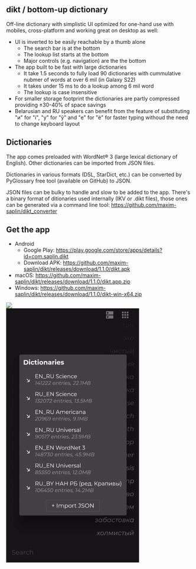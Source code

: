 ## dikt / bottom-up dictionary

Off-line dictionary with simplistic UI optimized for one-hand use with mobiles, cross-platform and working great on desktop as well:
- UI is inverted to be easily reachable by a thumb alone
  - The search bar is at the bottom
  - The lookup list starts at the bottom
  - Major controls (e.g. navigation) are the the bottom
- The app built to be fast with large dictionaries
  - It take 1.5 seconds to fully load 90 dictionaries with cummulative nubmer of words at over 6 mil (in Galaxy S22)
  - It takes under 15 ms to do a lookup among 6 mil word
  - The lookup is case insensitive
- For smaller storage footprint the dictionaries are partly compressed providing ±30-40% of space savings
- Belarusian and RU speakers can benefit from the feature of substituting "и" for "і", "у" for "ў" and "e" for "ё" for faster typing withoud the need to change keyboard layout

## Dictionaries

The app comes preloaded with WordNet® 3 (large lexical dictionary of English). Other dictionaries can be imported from JSON files.

Dictionaries in various formats (DSL, StarDict, etc.) can be converted by PyGlossary free tool (available on GitHub) to JSON.

JSON files can be bulky to handle and slow to be added to the app. There's a binary format of ditionaries used internally (IKV or .dikt files), those ones can be generated via a command line tool: https://github.com/maxim-saplin/dikt_converter

## Get the app

- Android
  - Google Play: https://play.google.com/store/apps/details?id=com.saplin.dikt
  - Download APK: https://github.com/maxim-saplin/dikt/releases/download/1.1.0/dikt.apk
- macOS: https://github.com/maxim-saplin/dikt/releases/download/1.1.0/dikt.app.zip
- Windows: https://github.com/maxim-saplin/dikt/releases/download/1.1.0/dikt-win-x64.zip


<img align="left" src="https://raw.githubusercontent.com/maxim-saplin/dikt/master/_misc/1.gif" width="360"/>
<img align="left" src="https://raw.githubusercontent.com/maxim-saplin/dikt/master/_misc/2.gif" width="360"/>
